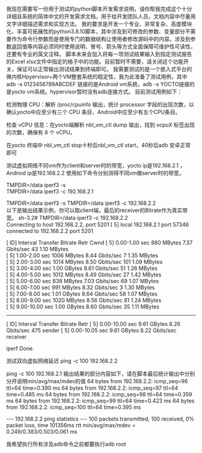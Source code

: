 我现在需要写一份用于测试的python脚本开发需求说明，请你帮我完成这个十分详细且系统的简体中文的开发需求文档，用于给开发团队人员，文档内容中尽量用文字详细描述需求和实现方法。
我的要求是开发一个专业、非常复杂、高度模块化、丰富可拓展性的python3.8.10脚本，其中涉及到可修改的参数、变量部分不需要作为命令行参数而是使用专门的数据结构让使用者修改源码中的内容。涉及到参数返回值等内容必须同时使用说明、冒号、箭头等方式全面保障可维护性可读性，还要有专业的英文注释。
脚本未来会加入将每一项测试结果输入到指定测试报告的Excel xlsx文件中指定的格子中的功能。目前暂时不需要，请关闭这个功能开关，保证可以正常输出测试结果到终端即可。
我需要测试的是一个嵌入式平台的微内核Hpyervisor+两个VM整套系统的稳定性，我为此准备了测试用例，其中adb -s 0123456789ABCDEF 链接的是Android vm系统，adb -s YOCTO链接的是yocto vm系统。hypervisor暂时没有adb连接方式。
目前测试用例如下：


检测物理 CPU：解析 /proc/cpuinfo 输出，统计 processor 字段的出现次数，以确认yocto中应至少有三个 CPU 条目，Android中应至少有五个CPU条目。

检查 vCPU 信息：在yocto端解析 nbl_vm_ctl dump 输出，找到 vcpuX 标签出现的次数，确保有 8 个 vCPU。

在yocto 终端中 nbl_vm_ctl stop十秒后nbl_vm_ctl start，40秒后adb 安卓正常即可

测试虚拟网络不同vm作为client和server时的带宽，yocto ip是192.168.2.1 ，Android ip是192.168.2.2
使用如下命令分别测得不同vm做server时的带宽，


TMPDIR=/data  iperf3 -s  
TMPDIR=/data iperf3 -c 192.168.2.1   

TMPDIR=/data  iperf3 -s 
TMPDIR=/data iperf3 -c 192.168.2.2  
以下是输出结果示例，你可以取client端，最后的receiver的Bitrate作为真实带宽。
sh-3.2# TMPDIR=/data iperf3 -c 192.168.2.2  
Connecting to host 192.168.2.2, port 5201
[  5] local 192.168.2.1 port 57346 connected to 192.168.2.2 port 5201

[ ID] Interval           Transfer     Bitrate         Retr  Cwnd
[  5]   0.00-1.00   sec   880 MBytes  7.37 Gbits/sec   43   1.10 MBytes       
[  5]   1.00-2.00   sec  1006 MBytes  8.44 Gbits/sec    7   1.35 MBytes       
[  5]   2.00-3.00   sec  1014 MBytes  8.50 Gbits/sec  101   1.09 MBytes       
[  5]   3.00-4.00   sec  1.00 GBytes  8.61 Gbits/sec   51   1.26 MBytes       
[  5]   4.00-5.00   sec  1012 MBytes  8.49 Gbits/sec   27   1.42 MBytes       
[  5]   5.00-6.00   sec   838 MBytes  7.03 Gbits/sec   69   1.07 MBytes       
[  5]   6.00-7.00   sec   991 MBytes  8.32 Gbits/sec    3   1.30 MBytes       
[  5]   7.00-8.00   sec  1.01 GBytes  8.64 Gbits/sec   58   1.07 MBytes       
[  5]   8.00-9.00   sec  1020 MBytes  8.56 Gbits/sec   81   1.24 MBytes       
[  5]   9.00-10.00  sec  1.00 GBytes  8.60 Gbits/sec   35   1.11 MBytes       
- - - - - - - - - - - - - - - - - - - - - - - - -
[ ID] Interval           Transfer     Bitrate         Retr
[  5]   0.00-10.00  sec  9.61 GBytes  8.26 Gbits/sec  475             sender
[  5]   0.00-10.05  sec  9.61 GBytes  8.22 Gbits/sec                  receiver

iperf Done.

测试双向虚拟网络延迟
ping -c 100 192.168.2.2

ping -c 100 192.168.2.1
输出结果的部分内容如下，请在脚本最后统计输出中分别分开说明min/avg/max/mdev的值
64 bytes from 192.168.2.2: icmp_seq=96 ttl=64 time=0.390 ms
64 bytes from 192.168.2.2: icmp_seq=97 ttl=64 time=0.485 ms
64 bytes from 192.168.2.2: icmp_seq=98 ttl=64 time=0.359 ms
64 bytes from 192.168.2.2: icmp_seq=99 ttl=64 time=0.423 ms
64 bytes from 192.168.2.2: icmp_seq=100 ttl=64 time=0.395 ms

--- 192.168.2.2 ping statistics ---
100 packets transmitted, 100 received, 0% packet loss, time 101356ms
rtt min/avg/max/mdev = 0.249/0.383/0.503/0.061 ms


我希望执行所有涉及adb命令之前都要执行adb root